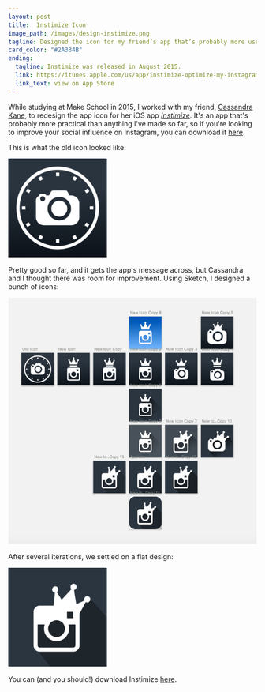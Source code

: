 ```yaml
---
layout: post
title:  Instimize Icon
image_path: /images/design-instimize.png
tagline: Designed the icon for my friend’s app that’s probably more useful than anything I’ve made so far
card_color: "#2A334B"
ending:
  tagline: Instimize was released in August 2015.
  link: https://itunes.apple.com/us/app/instimize-optimize-my-instagram/id1027067170?mt=8
  link_text: view on App Store
---
```


While studying at Make School in 2015, I worked with my friend, [Cassandra Kane][ck-github], to redesign the app icon for her iOS app *[Instimize][instimize-link]*. It's an app that's probably more practical than anything I've made so far, so if you're looking to improve your social influence on Instagram, you can download it [here][instimize-link].

This is what the old icon looked like:

<img src="/images/designs/instimize/instimize-old.png" alt="The old Instimize icon." style="max-width: 200px;">

Pretty good so far, and it gets the app's message across, but Cassandra and I thought there was room for improvement. Using Sketch, I designed a bunch of icons:

<img src="/images/designs/instimize/instimize-designs.png" alt="All the Instimize icon iterations.">

After several iterations, we settled on a flat design:

<img src="/images/designs/instimize/instimize-final.png" alt="The final Instimize icon design."  style="max-width: 200px;">

You can (and you should!) download Instimize [here][instimize-link].

[ck-github]:      https://github.com/cassandrakane
[instimize-link]: https://itunes.apple.com/us/app/instimize-optimize-my-instagram/id1027067170?mt=8
